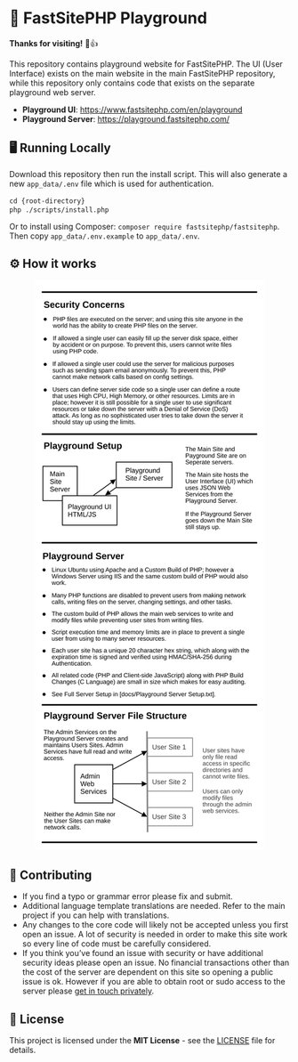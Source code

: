 # 🌟 FastSitePHP Playground

**Thanks for visiting!** 🌠👍

This repository contains playground website for FastSitePHP. The UI (User Interface) exists on the main website in the main FastSitePHP repository, while this repository only contains code that exists on the separate playground web server.

* __Playground UI__: <a href="https://www.fastsitephp.com/en/playground" target="_blank">https://www.fastsitephp.com/en/playground</a>
* __Playground Server__: <a href="https://playground.fastsitephp.com/" target="_blank">https://playground.fastsitephp.com/</a>

## :desktop_computer: Running Locally

Download this repository then run the install script. This will also generate a new `app_data/.env` file which is used for authentication.

~~~
cd {root-directory}
php ./scripts/install.php
~~~

Or to install using Composer: `composer require fastsitephp/fastsitephp`. Then copy `app_data/.env.example` to `app_data/.env`.

## ⚙️ How it works

<p align="center">
    <img src="https://github.com/fastsitephp/static-files/blob/master/img/playground/How-it-Works.svg" alt="Playground - How it works">
</p>

## 🤝 Contributing

* If you find a typo or grammar error please fix and submit.
* Additional language template translations are needed. Refer to the main project if you can help with translations.
* Any changes to the core code will likely not be accepted unless you first open an issue. A lot of security is needed in order to make this site work so every line of code must be carefully considered.
* If you think you’ve found an issue with security or have additional security ideas please open an issue. No financial transactions other than the cost of the server are dependent on this site so opening a public issue is ok. However if you are able to obtain root or sudo access to the server please [get in touch privately](https://www.fastsitephp.com/en/security-issue).

## :memo: License

This project is licensed under the **MIT License** - see the [LICENSE](LICENSE) file for details.

